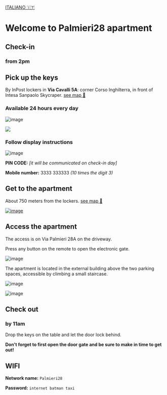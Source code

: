 <link rel="stylesheet" href="style.css" />

[ITALIANO 🇮🇹](it) 

# Welcome to Palmieri28 apartment

## Check-in
### from 2pm 


## Pick up the keys
By InPost lockers in __Via Cavalli 5A__: corner Corso Inghilterra, in front of Intesa Sanpaolo Skycraper. [see map 🔗](https://goo.gl/maps/Kx6Xvd33TvBxjkmx7)
### Available 24 hours every day

![image](https://user-images.githubusercontent.com/3280300/74546737-28230700-4f9f-11ea-8d9a-8fd7dcb76b77.png)

[![](https://user-images.githubusercontent.com/3280300/69876561-04431400-1314-11ea-9526-9b215a77b8b2.png)](https://goo.gl/maps/Kx6Xvd33TvBxjkmx7)

### Follow display instructions

![image](https://user-images.githubusercontent.com/3280300/74538795-0b7fd280-4f91-11ea-8dea-0285972c6002.png)

__PIN CODE:__  _[it will be communicated on check-in day]_

__Mobile number:__ 3333 333333 _(10 times the digit 3)_

## Get to the apartment
About 750 meters from the lockers. [see map 🔗](https://maps.app.goo.gl/ZSp5a5H81cP9yqfm8)

[![image](https://user-images.githubusercontent.com/3280300/74546777-3a04aa00-4f9f-11ea-8d4f-e10dfb70778d.png)](https://maps.app.goo.gl/ZSp5a5H81cP9yqfm8)

## Access the apartment

The access is on Via Palmieri 28A on the driveway.

Press any button on the remote to open the electronic gate.

![image](https://user-images.githubusercontent.com/3280300/74534506-fc485700-4f87-11ea-8ef8-c999ad56f7d3.png)

The apartment is located in the external building above the two parking spaces, accessible by climbing a small staircase.

![image](https://user-images.githubusercontent.com/3280300/74534576-21d56080-4f88-11ea-9210-152300b60daa.png)

![image](https://user-images.githubusercontent.com/3280300/74534593-28fc6e80-4f88-11ea-97c7-d6e4878583eb.png)

## Check out
### by 11am

Drop the keys on the table and let the door lock behind.

__Don't forget to first open the door gate and be sure to make in time to get out!__

## WIFI

__Network name:__ `Palmieri28`

__Password:__ `internet batman taxi`
